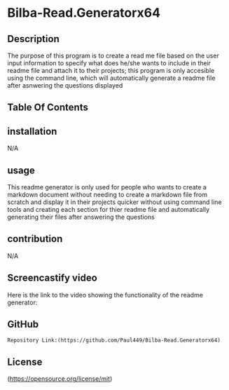 # Bilba-Read.Generatorx64

## Description

The purpose of this program is to create a read me file based on the user input information to specify what does he/she wants to include in their readme file and attach it to their projects; this program is only accesible using the command line, which will automatically generate a readme file after asnwering the questions displayed

## Table Of Contents

   [](#installation) 

   [](#usage)

   [](#contribution)

   [](#screencastify-video)

   [](#github)

   [](#license)

## installation 

   N/A

## usage 

   This readme generator is only used for people who wants to create a markdown document without needing
   to create a markdown file from scratch and display it in their projects quicker without using command line tools
   and creating each section for thier readme file and automatically generating their files after answering the questions

## contribution 

   N/A

## Screencastify video

   Here is the link to the video showing the functionality of the readme generator:

 ## GitHub

    Repository Link:(https://github.com/Paul449/Bilba-Read.Generatorx64)

## License
   
   (https://opensource.org/license/mit)
  
   
  
    